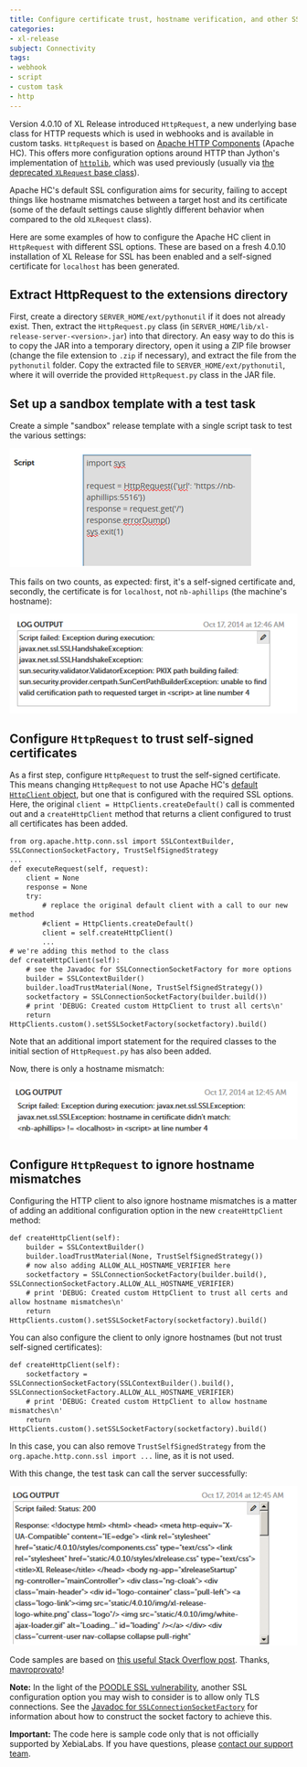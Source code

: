 ```yaml
---
title: Configure certificate trust, hostname verification, and other SSL options for HttpRequest
categories:
- xl-release
subject: Connectivity
tags:
- webhook
- script
- custom task
- http
---
```


Version 4.0.10 of XL Release introduced `HttpRequest`, a new underlying base class for HTTP requests which is used in webhooks and is available in custom tasks. `HttpRequest` is based on [Apache HTTP Components](https://hc.apache.org/) (Apache HC). This offers more configuration options around HTTP than Jython's implementation of [`httplib`](http://www.jython.org/docs/library/httplib.html), which was used previously (usually via [the deprecated `XLRequest` base class](/xl-release/how-to/support-legacy-use-of-xlrequest-using-httprequest.html)).

Apache HC's default SSL configuration aims for security, failing to accept things like hostname mismatches between a target host and its certificate (some of the default settings cause slightly different behavior when compared to the old `XLRequest` class).

Here are some examples of how to configure the Apache HC client in `HttpRequest` with different SSL options. These are based on a fresh 4.0.10 installation of XL Release for SSL has been enabled and a self-signed certificate for `localhost` has been generated.

## Extract HttpRequest to the extensions directory

First, create a directory `SERVER_HOME/ext/pythonutil` if it does not already exist. Then, extract the `HttpRequest.py` class (in `SERVER_HOME/lib/xl-release-server-<version>.jar`) into that directory. An easy way to do this is to copy the JAR into a temporary directory, open it using a ZIP file browser (change the file extension to `.zip` if necessary), and extract the file from the `pythonutil` folder. Copy the extracted file to `SERVER_HOME/ext/pythonutil`, where it will override the provided `HttpRequest.py` class in the JAR file.

## Set up a sandbox template with a test task

Create a simple "sandbox" release template with a single script task to test the various settings:

!["Sandbox" release template](../images/test-script-task.png)

This fails on two counts, as expected: first, it's a self-signed certificate and, secondly, the certificate is for `localhost`, not `nb-aphillips` (the machine's hostname):

![SSL handshake error](../images/ssl-handshake-error.png)

## Configure `HttpRequest` to trust self-signed certificates

As a first step, configure `HttpRequest` to trust the self-signed certificate. This means changing `HttpRequest` to not use Apache HC's [default `HttpClient` object](https://hc.apache.org/httpcomponents-client-ga/httpclient/apidocs/org/apache/http/impl/client/HttpClients.html#createDefault%28%29), but one that is configured with the required SSL options. Here, the original `client = HttpClients.createDefault()` call is commented out and a `createHttpClient` method that returns a client configured to trust all certificates has been added.

    from org.apache.http.conn.ssl import SSLContextBuilder, SSLConnectionSocketFactory, TrustSelfSignedStrategy
    ...
    def executeRequest(self, request):
        client = None
        response = None
        try:
            # replace the original default client with a call to our new method
            #client = HttpClients.createDefault()
            client = self.createHttpClient()
            ...
    # we're adding this method to the class
    def createHttpClient(self):
        # see the Javadoc for SSLConnectionSocketFactory for more options
        builder = SSLContextBuilder()
        builder.loadTrustMaterial(None, TrustSelfSignedStrategy())
        socketfactory = SSLConnectionSocketFactory(builder.build())
        # print 'DEBUG: Created custom HttpClient to trust all certs\n'
        return HttpClients.custom().setSSLSocketFactory(socketfactory).build()

Note that an additional import statement for the required classes to the initial section of `HttpRequest.py` has also been added.

Now, there is only a hostname mismatch:

![Hostname mismatch](../images/handshake-error.png)

## Configure `HttpRequest` to ignore hostname mismatches

Configuring the HTTP client to also ignore hostname mismatches is a matter of adding an additional configuration option in the new `createHttpClient` method:

    def createHttpClient(self):
        builder = SSLContextBuilder()
        builder.loadTrustMaterial(None, TrustSelfSignedStrategy())
        # now also adding ALLOW_ALL_HOSTNAME_VERIFIER here
        socketfactory = SSLConnectionSocketFactory(builder.build(), SSLConnectionSocketFactory.ALLOW_ALL_HOSTNAME_VERIFIER)
        # print 'DEBUG: Created custom HttpClient to trust all certs and allow hostname mismatches\n'
        return HttpClients.custom().setSSLSocketFactory(socketfactory).build()

You can also configure the client to only ignore hostnames (but not trust self-signed certificates):

    def createHttpClient(self):
        socketfactory = SSLConnectionSocketFactory(SSLContextBuilder().build(), SSLConnectionSocketFactory.ALLOW_ALL_HOSTNAME_VERIFIER)
        # print 'DEBUG: Created custom HttpClient to allow hostname mismatches\n'
        return HttpClients.custom().setSSLSocketFactory(socketfactory).build()

In this case, you can also remove `TrustSelfSignedStrategy` from the `org.apache.http.conn.ssl import ...` line, as it is not used.

With this change, the test task can call the server successfully:

![Successful server call](../images/https-call-200.png)

Code samples are based on [this useful Stack Overflow post](https://stackoverflow.com/questions/19517538/ignoring-ssl-certificate-in-apache-httpclient-4-3). Thanks, [mavroprovato](https://stackoverflow.com/users/89435/mavroprovato)!

**Note:** In the light of the [POODLE SSL vulnerability](http://googleonlinesecurity.blogspot.nl/2014/10/this-poodle-bites-exploiting-ssl-30.html), another SSL configuration option you may wish to consider is to allow only TLS connections. See the [Javadoc for `SSLConnectionSocketFactory`](https://hc.apache.org/httpcomponents-client-ga/httpclient/apidocs/org/apache/http/conn/ssl/SSLConnectionSocketFactory.html) for information about how to construct the socket factory to achieve this.

**Important:** The code here is sample code only that is not officially supported by XebiaLabs. If you have questions, please [contact our support team](https://support.xebialabs.com/).

